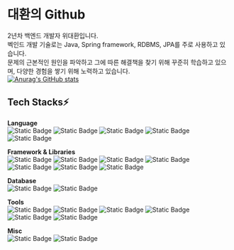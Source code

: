 # 대환의 Github
2년차 백엔드 개발자 위대환입니다.  
벡인드 개발 기술로는 Java, Spring framework, RDBMS, JPA를 주로 사용하고 있습니다.  
문제의 근본적인 원인을 파악하고 그에 따른 해결책을 찾기 위해 꾸준히 학습하고 있으며, 다양한 경험을 쌓기 위해 노력하고 있습니다.  
[![Anurag's GitHub stats](https://github-readme-stats.vercel.app/api?username=eoghks&show_icons=true&theme=radical)](https://github.com/anuraghazra/github-readme-stats)
  
## Tech Stacks⚡ 
**Language**  
![Static Badge](https://img.shields.io/badge/JAVA-FF7F00) 
![Static Badge](https://img.shields.io/badge/Python-FF7F00) 
![Static Badge](https://img.shields.io/badge/HTML-D1180B) 
![Static Badge](https://img.shields.io/badge/JavaScript-FFFF00) 
![Static Badge](https://img.shields.io/badge/CSS-004EA2) 

  
**Framework & Libraries**  
![Static Badge](https://img.shields.io/badge/Spring-66CC00) 
![Static Badge](https://img.shields.io/badge/Spring%20Boot-66CC00) 
![Static Badge](https://img.shields.io/badge/Node.js-33CC66) 
![Static Badge](https://img.shields.io/badge/JPA-D1180B) 
![Static Badge](https://img.shields.io/badge/Mybatis-D1180B) 
![Static Badge](https://img.shields.io/badge/Kendo%20UI-FF7F00) 
![Static Badge](https://img.shields.io/badge/JQuery-0066FF) 
  
**Database**  
![Static Badge](https://img.shields.io/badge/PostgreSQL-0066FF) 
![Static Badge](https://img.shields.io/badge/MySQL-0066CC) 
  
**Tools**  
![Static Badge](https://img.shields.io/badge/Eclipse-183264) 
![Static Badge](https://img.shields.io/badge/IntelliJ-333333) 
![Static Badge](https://img.shields.io/badge/VS%20Code-3333FF) 
![Static Badge](https://img.shields.io/badge/Git-FF7F00) 
![Static Badge](https://img.shields.io/badge/SVN-0066FF) 
![Static Badge](https://img.shields.io/badge/Notion-222222) 
  
**Misc**  
![Static Badge](https://img.shields.io/badge/Linux-222222) 
![Static Badge](https://img.shields.io/badge/Agile-444444) 

<!--
**eoghks/eoghks** is a ✨ _special_ ✨ repository because its `README.md` (this file) appears on your GitHub profile.

Here are some ideas to get you started:

- 🔭 I’m currently working on ...
- 🌱 I’m currently learning ...
- 👯 I’m looking to collaborate on ...
- 🤔 I’m looking for help with ...
- 💬 Ask me about ...
- 📫 How to reach me: ...
- 😄 Pronouns: ...
- ⚡ Fun fact: ...
-->

